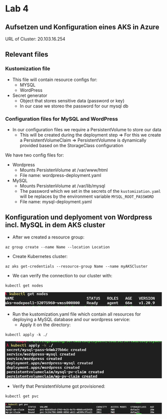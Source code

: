 # Lab 4 

## Aufsetzen und Konfiguration eines AKS in Azure

URL of Cluster: 20.103.16.254

## Relevant files

### Kustomization file

* This file will contain resource configs for:
  * MYSQL
  * WordPress
* Secret generator
  * Object that stores sensitive data (password or key)
  * In our case we storeo the password for our mysql db 

### Configuration files for MySQL and WordPress

* In our configuration files we require a PersistentVolume to store our data
  * This will be created during the deployment step
=> For this we create a PersistentVolumeClaim => PersistentVolumne is
dynamically provided based on the StorageClass configuration

We have two config files for:
* Wordpress 
  * Mounts PersistenVolume at /var/www/html
  * File name: wordpress-deployment.yaml 
* MySQL
  * Mounts PersistenVolume at /var/lib/mysql
  * The password which we set in the secrets of the `kustomization.yaml` will be replaces by the environment variable
	`MYSQL_ROOT_PASSWORD`
  * File name: mysql-deployment.yaml 


## Konfiguration und deplyoment von Wordpress incl. MySQL in dem AKS cluster 

* After we created a resource group: 

`az group create --name Name --location Location`

* Create Kubernetes cluster:

`az aks get-credentials --resource-group Name --name myAKSCluster`

* We can verify the connection to our cluster with:

`kubectl get nodes`

![image info](./Images/VerifyConnectionCluster.JPG "Deploy resources")

* Run the kustomization.yaml file which contain all resources for deploying a MySQL database and our wordpress service:
  * Apply it on the directory:

`kubectl apply -k ./`


![image info](./Images/Deploy.JPG "Verify connection to cluster")

* Verify that PersistentVolume got provisioned:

`kubectl get pvc`

![image info](./Images/PersistentVCheck.JPG "PersistentVolume check")
